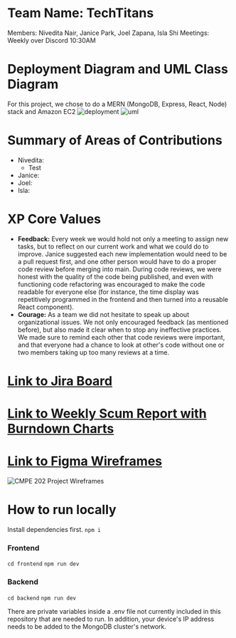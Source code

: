 # Team Name: TechTitans
Members: Nivedita Nair, Janice Park, Joel Zapana, Isla Shi
Meetings: Weekly over Discord 10:30AM

# Deployment Diagram and UML Class Diagram
For this project, we chose to do a MERN (MongoDB, Express, React, Node) stack and Amazon EC2
![deployment](https://github.com/user-attachments/assets/76a7bb1e-9c90-49ec-bdd9-4a1215a6c117)
![uml](https://github.com/user-attachments/assets/5e651b4a-65b8-48b6-96b9-1645e5460982)

# Summary of Areas of Contributions
- Nivedita:
  - Test
- Janice:
- Joel: 
- Isla:

# XP Core Values 
- **Feedback:** Every week we would hold not only a meeting to assign new tasks, but to reflect on our current work and what we could do to improve. Janice suggested each new implementation would need to be a pull request first, and one other person would have to do a proper code review before merging into main. During code reviews, we were honest with the quality of the code being published, and even with functioning code refactoring was encouraged to make the code readable for everyone else (for instance, the time display was repetitively programmed in the frontend and then turned into a reusable React component). 
- **Courage:** As a team we did not hesitate to speak up about organizational issues. We not only encouraged feedback (as mentioned before), but also made it clear when to stop any ineffective practices. We made sure to remind each other that code reviews were important, and that everyone had a chance to look at other's code without one or two members taking up too many reviews at a time. 

# [Link to Jira Board](https://sjsu-team-l8na8336.atlassian.net/jira/software/projects/TSS2/boards/1?atlOrigin=eyJpIjoiYjM4NmJiNDQ4M2FlNDM0MGIyMzJjODk4NDBhNjM4YjEiLCJwIjoiaiJ9)

# [Link to Weekly Scum Report with Burndown Charts](https://docs.google.com/document/d/10TecIwQSAHAxoNkJZ-cdLPTj3IGSpaliBixEp9wo9aw/edit?usp=sharing)

# [Link to Figma Wireframes](https://www.figma.com/proto/Zjz44sDhRnHbRtlLY6utL2/CMPE-202-Project-Wireframes?node-id=0-1&t=VPBTaDGrrQaPeZv0-1)
![CMPE 202 Project Wireframes](https://github.com/user-attachments/assets/7353ee98-39fb-4e6d-b671-618008c61e63)

# How to run locally
Install dependencies first.
`npm i`

### Frontend
`cd frontend`
`npm run dev`

### Backend
`cd backend`
`npm run dev`

There are private variables inside a .env file not currently included in this repository that are needed to run. In addition, your device's IP address needs to be added to the MongoDB cluster's network. 
